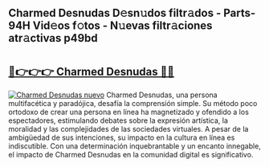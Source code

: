 ## Charmed Desnudas D𝚎sn𝚞dos filtr𝚊dos - Parts-94H Vid𝚎os f𝚘tos - N𝚞evas filtr𝚊ciones atr𝚊ctivas p49bd

# <h2><a href="http://mb4v9l.tromn.icu/?c=Charmed+Desnudas">🔗👉👉👉 Charmed Desnudas 🔗🔗</a></h2>

[![Charmed Desnudas nuevo](https://i.imgur.com/pEAQMta.gif)](http://mb4v9l.tromn.icu/?c=Charmed+Desnudas)
Charmed Desnudas, una persona multifacética y paradójica, desafía la comprensión simple. Su método poco ortodoxo de crear una persona en línea ha magnetizado y ofendido a los espectadores, estimulando debates sobre la expresión artística, la moralidad y las complejidades de las sociedades virtuales. A pesar de la ambigüedad de sus intenciones, su impacto en la cultura en línea es indiscutible. Con una determinación inquebrantable y un encanto innegable, el impacto de Charmed Desnudas en la comunidad digital es significativo.
